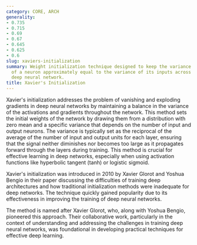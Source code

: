 ```yaml
---
category: CORE, ARCH
generality:
- 0.735
- 0.715
- 0.69
- 0.67
- 0.645
- 0.625
- 0.6
slug: xaviers-initialization
summary: Weight initialization technique designed to keep the variance of the outputs
  of a neuron approximately equal to the variance of its inputs across layers in a
  deep neural network.
title: Xavier's Initialization
---
```


Xavier's initialization addresses the problem of vanishing and exploding gradients in deep neural networks by maintaining a balance in the variance of the activations and gradients throughout the network. This method sets the initial weights of the network by drawing them from a distribution with zero mean and a specific variance that depends on the number of input and output neurons. The variance is typically set as the reciprocal of the average of the number of input and output units for each layer, ensuring that the signal neither diminishes nor becomes too large as it propagates forward through the layers during training. This method is crucial for effective learning in deep networks, especially when using activation functions like hyperbolic tangent (tanh) or logistic sigmoid.

Xavier's initialization was introduced in 2010 by Xavier Glorot and Yoshua Bengio in their paper discussing the difficulties of training deep architectures and how traditional initialization methods were inadequate for deep networks. The technique quickly gained popularity due to its effectiveness in improving the training of deep neural networks.

The method is named after Xavier Glorot, who, along with Yoshua Bengio, pioneered this approach. Their collaborative work, particularly in the context of understanding and addressing the challenges in training deep neural networks, was foundational in developing practical techniques for effective deep learning.